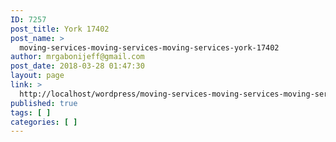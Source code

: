 ```yaml
---
ID: 7257
post_title: York 17402
post_name: >
  moving-services-moving-services-moving-services-york-17402
author: mrgabonijeff@gmail.com
post_date: 2018-03-28 01:47:30
layout: page
link: >
  http://localhost/wordpress/moving-services-moving-services-moving-services-york-17402/
published: true
tags: [ ]
categories: [ ]
---
```

